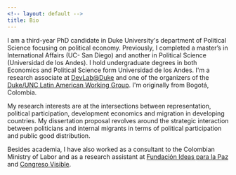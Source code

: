 ```yaml
---
<!-- layout: default -->
title: Bio
---
```


<!-- ## Bio -->

I am a third-year PhD candidate in Duke University's department of Political Science focusing on political economy. Previously, I completed a master’s in International Affairs (UC- San Diego) and another in Political Science (Universidad de los Andes). I hold undergraduate degrees in both Economics and Political Science form Universidad de los Andes. I'm a research associate at [DevLab@Duke](https://www.devlabduke.com/) and one of the organizers of the [Duke/UNC Latin American Working Group](https://lacsconsortium.org/latin-american-politics-working-group/). I'm originally from Bogotá, Colombia.

My research interests are at the intersections between representation, political participation, development economics and migration in developing countries. My dissertation proposal revolves around the strategic interaction between politicians and internal migrants in terms of political participation and public good distribution.

Besides academia, I have also worked as a consultant to the Colombian Ministry of Labor and as a research assistant at [Fundación Ideas para la Paz](http://www.ideaspaz.org/) and [Congreso Visible](https://congresovisible.uniandes.edu.co/).
